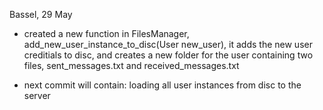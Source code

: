 Bassel, 29 May

- created a new function in FilesManager, add_new_user_instance_to_disc(User new_user), it adds the new user creditials to disc, and creates a new folder for the user containing two files, sent_messages.txt and received_messages.txt

- next commit will contain: 
     loading all user instances from disc to the server
     